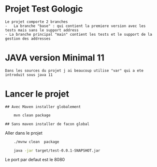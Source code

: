 # Projet Test Gologic

    Le projet comporte 2 branches
    -   La branche "base" : qui contient la premiere version avec les tests mais sans le support address
    - La branche principal "main" contient les tests et le support de la gestion des addresses

# JAVA version Minimal 11

    Dans les sources du projet j ai beaucoup utilise "var" qui a ete introduit sous java 11


# Lancer le projet 
    ## Avec Maven installer globalement
````bash
    mvn clean package
````

    ## Sans maven installer de facon global
Aller dans le projet 
````bash
    ./mvnw clean  package 
````

````bash
    java -jar target/test-0.0.1-SNAPSHOT.jar

````

Le port par defaut est le 8080